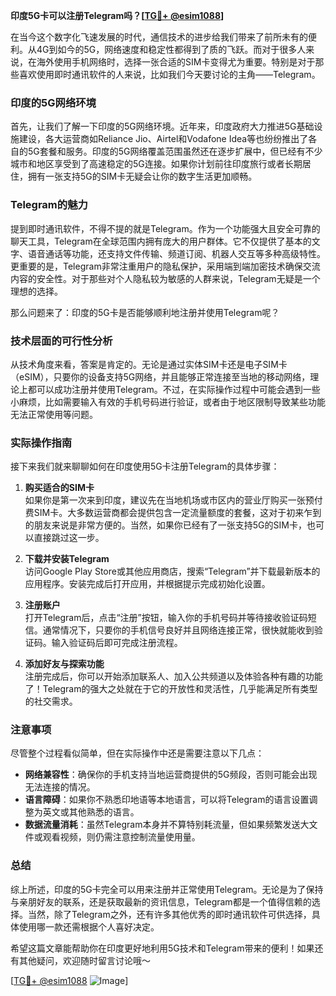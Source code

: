**印度5G卡可以注册Telegram吗？[[TG💪+ @esim1088](https://t.me/s/esim1088)]**

在当今这个数字化飞速发展的时代，通信技术的进步给我们带来了前所未有的便利。从4G到如今的5G，网络速度和稳定性都得到了质的飞跃。而对于很多人来说，在海外使用手机网络时，选择一张合适的SIM卡变得尤为重要。特别是对于那些喜欢使用即时通讯软件的人来说，比如我们今天要讨论的主角——Telegram。

### 印度的5G网络环境

首先，让我们了解一下印度的5G网络环境。近年来，印度政府大力推进5G基础设施建设，各大运营商如Reliance Jio、Airtel和Vodafone Idea等也纷纷推出了各自的5G套餐和服务。印度的5G网络覆盖范围虽然还在逐步扩展中，但已经有不少城市和地区享受到了高速稳定的5G连接。如果你计划前往印度旅行或者长期居住，拥有一张支持5G的SIM卡无疑会让你的数字生活更加顺畅。

### Telegram的魅力

提到即时通讯软件，不得不提的就是Telegram。作为一个功能强大且安全可靠的聊天工具，Telegram在全球范围内拥有庞大的用户群体。它不仅提供了基本的文字、语音通话等功能，还支持文件传输、频道订阅、机器人交互等多种高级特性。更重要的是，Telegram非常注重用户的隐私保护，采用端到端加密技术确保交流内容的安全性。对于那些对个人隐私较为敏感的人群来说，Telegram无疑是一个理想的选择。

那么问题来了：印度的5G卡是否能够顺利地注册并使用Telegram呢？

### 技术层面的可行性分析

从技术角度来看，答案是肯定的。无论是通过实体SIM卡还是电子SIM卡（eSIM），只要你的设备支持5G网络，并且能够正常连接至当地的移动网络，理论上都可以成功注册并使用Telegram。不过，在实际操作过程中可能会遇到一些小麻烦，比如需要输入有效的手机号码进行验证，或者由于地区限制导致某些功能无法正常使用等问题。

### 实际操作指南

接下来我们就来聊聊如何在印度使用5G卡注册Telegram的具体步骤：

1. **购买适合的SIM卡**  
   如果你是第一次来到印度，建议先在当地机场或市区内的营业厅购买一张预付费SIM卡。大多数运营商都会提供包含一定流量额度的套餐，这对于初来乍到的朋友来说是非常方便的。当然，如果你已经有了一张支持5G的SIM卡，也可以直接跳过这一步。

2. **下载并安装Telegram**  
   访问Google Play Store或其他应用商店，搜索“Telegram”并下载最新版本的应用程序。安装完成后打开应用，并根据提示完成初始化设置。

3. **注册账户**  
   打开Telegram后，点击“注册”按钮，输入你的手机号码并等待接收验证码短信。通常情况下，只要你的手机信号良好并且网络连接正常，很快就能收到验证码。输入验证码后即可完成注册流程。

4. **添加好友与探索功能**  
   注册完成后，你可以开始添加联系人、加入公共频道以及体验各种有趣的功能了！Telegram的强大之处就在于它的开放性和灵活性，几乎能满足所有类型的社交需求。

### 注意事项

尽管整个过程看似简单，但在实际操作中还是需要注意以下几点：

- **网络兼容性**：确保你的手机支持当地运营商提供的5G频段，否则可能会出现无法连接的情况。
- **语言障碍**：如果你不熟悉印地语等本地语言，可以将Telegram的语言设置调整为英文或其他熟悉的语言。
- **数据流量消耗**：虽然Telegram本身并不算特别耗流量，但如果频繁发送大文件或观看视频，则仍需注意控制流量使用量。

### 总结

综上所述，印度的5G卡完全可以用来注册并正常使用Telegram。无论是为了保持与亲朋好友的联系，还是获取最新的资讯信息，Telegram都是一个值得信赖的选择。当然，除了Telegram之外，还有许多其他优秀的即时通讯软件可供选择，具体使用哪一款还需根据个人喜好决定。

希望这篇文章能帮助你在印度更好地利用5G技术和Telegram带来的便利！如果还有其他疑问，欢迎随时留言讨论哦～  

[[TG💪+ @esim1088](https://t.me/s/esim1088) ![Image](https://i.postimg.cc/4NQfJmqS/Snipaste-2025-05-13-00-14-12.png)]